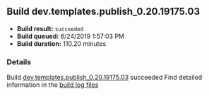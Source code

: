 ## Build dev.templates.publish_0.20.19175.03
- **Build result:** `succeeded`
- **Build queued:** 6/24/2019 1:57:03 PM
- **Build duration:** 110.20 minutes
### Details
Build [dev.templates.publish_0.20.19175.03](https://winappstudio.visualstudio.com/web/build.aspx?pcguid=a4ef43be-68ce-4195-a619-079b4d9834c2&builduri=vstfs%3a%2f%2f%2fBuild%2fBuild%2f28850) succeeded
Find detailed information in the [build log files](https://uwpctdiags.blob.core.windows.net/buildlogs/dev.templates.publish_0.20.19175.03_logs.zip)
